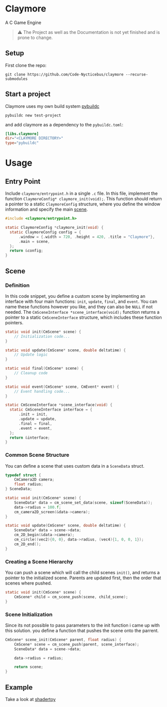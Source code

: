 # Claymore
A C Game Engine

> ⚠️ The Project as well as the Documentation is not yet finished and is prone to change.

## Setup
First clone the repo:

```terminal
git clone https://github.com/Code-Nycticebus/claymore --recurse-submodules 
```

## Start a project
Claymore uses my own build system [pybuildc](https://github.com/Code-Nycticebus/pybuildc)

```
pybuildc new test-project
```

and add claymore as a dependency to the `pybuildc.toml`:

```toml
[libs.claymore]
dir="<CLAYMORE DIRECTORY>" 
type="pybuildc"
```

# Usage

## Entry Point

Include `claymore/entrypoint.h` in a single `.c` file. In this file, implement the function `ClaymoreConfig* claymore_init(void);`. 
This function should return a pointer to a static `ClaymoreConfig` structure, where you define the window information and specify the main [scene](#Scene).

```c
#include <claymore/entrypoint.h>

static ClaymoreConfig *claymore_init(void) {
  static ClaymoreConfig config = {
      .window = {.width = 720, .height = 420, .title = "Claymore"},
      .main = scene,
  };
  return &config;
}
```

## Scene 

### Definition

In this code snippet, you define a custom scene by implementing 
an interface with four main functions: `init`, `update`, `final`, and `event`. 
You can name these functions however you like, and they can also be `NULL` if not needed. 
The `CmSceneInterface *scene_interface(void);` function returns a pointer to a static 
`CmSceneInterface` structure, which includes these function pointers.

```c
static void init(CmScene* scene) {
    // Initialization code...
}

static void update(CmScene* scene, double deltatime) {
    // Update logic
}

static void final(CmScene* scene) {
    // Cleanup code
}

static void event(CmScene* scene, CmEvent* event) {
    // Event handling code...
}

static CmSceneInterface *scene_interface(void) {
  static CmSceneInterface interface = {
      .init = init,
      .update = update,
      .final = final,
      .event = event,
  };
  return &interface;
}
```


### Common Scene Structure

You can define a scene that uses custom data in a `SceneData` struct. 

```c
typedef struct {
    CmCamera2D camera;
    float radius;
} SceneData;

static void init(CmScene* scene) {
    SceneData* data = cm_scene_set_data(scene, sizeof(SceneData));
    data->radius = 100.f;
    cm_camera2D_screen(&data->camera);
}

static void update(CmScene* scene, double deltatime) {
    SceneData* data = scene->data;
    cm_2D_begin(&data->camera);
    cm_circle((vec2){0, 0}, data->radius, (vec4){1, 0, 0, 1});
    cm_2D_end();
}
```


### Creating a Scene Hierarchy

You can push a scene which will call the child scenes `init()`, and returns a pointer to the initialized scene.
Parents are updated first, then the order that scenes where pushed.

```c
static void init(CmScene* scene) {
    CmScene* child = cm_scene_push(scene, child_scene);
}
```


### Scene Initialization

Since its not possible to pass parameters to the init function i came up with this solution.
you define a function that pushes the scene onto the parrent.

```c
CmScene* scene_init(CmScene* parent, float radius) {
    CmScene* scene = cm_scene_push(parent, scene_interface);
    SceneData* data = scene->data;

    data->radius = radius;

    return scene;
}
```

## Example
Take a look at [shadertoy](https://github.com/Code-Nycticebus/shadertoy)
